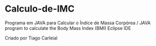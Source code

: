 # Calculo-de-IMC
Programa em JAVA para Calcular o Índice de Massa Corpórea / JAVA program to calculate the Body Mass Index (BMI)
Eclipse IDE

Criado por Tiago Carleial
